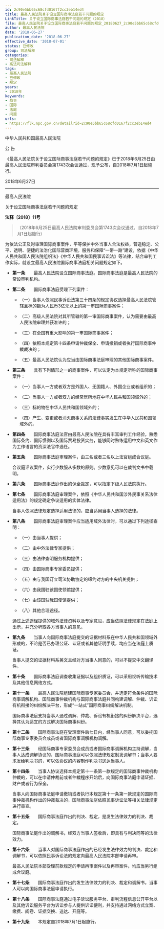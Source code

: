 ```yaml
---
id: 2c90e5bb65c68cfd0167f2cc3eb14ed4
title: 最高人民法院关于设立国际商事法庭若干问题的规定
LinkTitle: 关于设立国际商事法庭若干问题的规定（2018）
file: 最高人民法院关于设立国际商事法庭若干问题的规定_20180627_2c90e5bb65c68cfd0167f2cc3eb14ed4.docx
author: 最高人民法院
date: '2018-06-27'
publication_date: '2018-06-27'
effective_date: '2018-07-01'
status: 已修改
group: 司法解释
categories:
- 司法解释
- 高法司法解释
tags:
- 最高人民法院
- 已修改
- 规定
years:
- 2018年
keywords:
- 商事
- 国际
- 法庭
- 问题
urls:
- https://flk.npc.gov.cn/detail?id=2c90e5bb65c68cfd0167f2cc3eb14ed4
---
```


中华人民共和国最高人民法院

公 告

《最高人民法院关于设立国际商事法庭若干问题的规定》已于2018年6月25日由最高人民法院审判委员会第1743次会议通过，现予公布，自2018年7月1日起施行。

2018年6月27日

---

最高人民法院

关于设立国际商事法庭若干问题的规定

**法释〔2018〕11号**

> （2018年6月25日最高人民法院审判委员会第1743次会议通过，自2018年7月1日起施行）

为依法公正及时审理国际商事案件，平等保护中外当事人合法权益，营造稳定、公平、透明、便捷的法治化国际营商环境，服务和保障“一带一路”建设，依据《中华人民共和国人民法院组织法》《中华人民共和国民事诉讼法》等法律，结合审判工作实际，就设立最高人民法院国际商事法庭相关问题规定如下。

- **第一条**　　最高人民法院设立国际商事法庭。国际商事法庭是最高人民法院的常设审判机构。

- **第二条**　　国际商事法庭受理下列案件：

  - （一）当事人依照民事诉讼法第三十四条的规定协议选择最高人民法院管辖且标的额为人民币3亿元以上的第一审国际商事案件；

  - （二）高级人民法院对其所管辖的第一审国际商事案件，认为需要由最高人民法院审理并获准许的；

  - （三）在全国有重大影响的第一审国际商事案件；

  - （四）依照本规定第十四条申请仲裁保全、申请撤销或者执行国际商事仲裁裁决的；

  - （五）最高人民法院认为应当由国际商事法庭审理的其他国际商事案件。

- **第三条**　　具有下列情形之一的商事案件，可以认定为本规定所称的国际商事案件：

  - （一）当事人一方或者双方是外国人、无国籍人、外国企业或者组织的；

  - （二）当事人一方或者双方的经常居所地在中华人民共和国领域外的；

  - （三）标的物在中华人民共和国领域外的；

  - （四）产生、变更或者消灭商事关系的法律事实发生在中华人民共和国领域外的。

- **第四条**　　国际商事法庭法官由最高人民法院在具有丰富审判工作经验，熟悉国际条约、国际惯例以及国际贸易投资实务，能够同时熟练运用中文和英文作为工作语言的资深法官中选任。

- **第五条**　　国际商事法庭审理案件，由三名或者三名以上法官组成合议庭。

  合议庭评议案件，实行少数服从多数的原则。少数意见可以在裁判文书中载明。

- **第六条**　　国际商事法庭作出的保全裁定，可以指定下级人民法院执行。

- **第七条**　　国际商事法庭审理案件，依照《中华人民共和国涉外民事关系法律适用法》的规定确定争议适用的实体法律。

  当事人依照法律规定选择适用法律的，应当适用当事人选择的法律。

- **第八条**　　国际商事法庭审理案件应当适用域外法律时，可以通过下列途径查明：

  - （一）由当事人提供；

  - （二）由中外法律专家提供；

  - （三）由法律查明服务机构提供；

  - （四）由国际商事专家委员提供；

  - （五）由与我国订立司法协助协定的缔约对方的中央机关提供；

  - （六）由我国驻该国使领馆提供；

  - （七）由该国驻我国使馆提供；

  - （八）其他合理途径。

  通过上述途径提供的域外法律资料以及专家意见，应当依照法律规定在法庭上出示，并充分听取各方当事人的意见。

- **第九条**　　当事人向国际商事法庭提交的证据材料系在中华人民共和国领域外形成的，不论是否已办理公证、认证或者其他证明手续，均应当在法庭上质证。

  当事人提交的证据材料系英文且经对方当事人同意的，可以不提交中文翻译件。

- **第十条**　　国际商事法庭调查收集证据以及组织质证，可以采用视听传输技术及其他信息网络方式。

- **第十一条**　　最高人民法院组建国际商事专家委员会，并选定符合条件的国际商事调解机构、国际商事仲裁机构与国际商事法庭共同构建调解、仲裁、诉讼有机衔接的纠纷解决平台，形成“一站式”国际商事纠纷解决机制。

  国际商事法庭支持当事人通过调解、仲裁、诉讼有机衔接的纠纷解决平台，选择其认为适宜的方式解决国际商事纠纷。

- **第十二条**　　国际商事法庭在受理案件后七日内，经当事人同意，可以委托国际商事专家委员会成员或者国际商事调解机构调解。

- **第十三条**　　经国际商事专家委员会成员或者国际商事调解机构主持调解，当事人达成调解协议的，国际商事法庭可以依照法律规定制发调解书；当事人要求发给判决书的，可以依协议的内容制作判决书送达当事人。

- **第十四条**　　当事人协议选择本规定第十一条第一款规定的国际商事仲裁机构仲裁的，可以在申请仲裁前或者仲裁程序开始后，向国际商事法庭申请证据、财产或者行为保全。

  当事人向国际商事法庭申请撤销或者执行本规定第十一条第一款规定的国际商事仲裁机构作出的仲裁裁决的，国际商事法庭依照民事诉讼法等相关法律规定进行审查。

- **第十五条**　　国际商事法庭作出的判决、裁定，是发生法律效力的判决、裁定。

  国际商事法庭作出的调解书，经双方当事人签收后，即具有与判决同等的法律效力。

- **第十六条**　　当事人对国际商事法庭作出的已经发生法律效力的判决、裁定和调解书，可以依照民事诉讼法的规定向最高人民法院本部申请再审。

  最高人民法院本部受理前款规定的申请再审案件以及再审案件，均应当另行组成合议庭。

- **第十七条**　　国际商事法庭作出的发生法律效力的判决、裁定和调解书，当事人可以向国际商事法庭申请执行。

- **第十八条**　　国际商事法庭通过电子诉讼服务平台、审判流程信息公开平台以及其他诉讼服务平台为诉讼参与人提供诉讼便利，并支持通过网络方式立案、缴费、阅卷、证据交换、送达、开庭等。

- **第十九条**　　本规定自2018年7月1日起施行。

